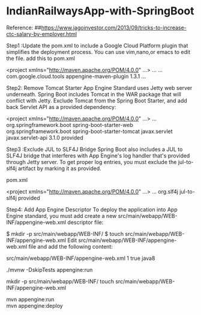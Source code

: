# IndianRailwaysApp-with-SpringBoot

Reference:
##https://www.jagoinvestor.com/2013/09/tricks-to-increase-ctc-salary-by-employer.html

Step1 :Update the pom.xml to include a Google Cloud Platform plugin that simplifies the deployment process. You can use vim,nano,or emacs to edit the file.
add this to pom.xml

<?xml version="1.0" encoding="UTF-8"?>
<project xmlns="http://maven.apache.org/POM/4.0.0" ...>
  ...
  <build>
    <plugins>
      ...
      <plugin>
        <groupId>com.google.cloud.tools</groupId>
        <artifactId>appengine-maven-plugin</artifactId>
        <version>1.3.1</version>
      </plugin>
      ...
    </plugins>
  </build>
</project>

Step2: Remove Tomcat Starter
App Engine Standard uses Jetty web server underneath. Spring Boot includes Tomcat in the WAR package that will conflict with Jetty. Exclude Tomcat from the Spring Boot Starter, and add back Servlet API as a provided dependency:

<?xml version="1.0" encoding="UTF-8"?>
<project xmlns="http://maven.apache.org/POM/4.0.0" ...>
  ...
  <dependencies>
    <dependency>
      <groupId>org.springframework.boot</groupId>
      <artifactId>spring-boot-starter-web</artifactId>
      <exclusions>
        <exclusion>
          <groupId>org.springframework.boot</groupId>
          <artifactId>spring-boot-starter-tomcat</artifactId>
        </exclusion>
      </exclusions>
    </dependency>
    <dependency>
      <groupId>javax.servlet</groupId>
      <artifactId>javax.servlet-api</artifactId>
      <version>3.1.0</version>
      <scope>provided</scope>
    </dependency>
  </dependencies>
</project>

Step3 :Exclude JUL to SLF4J Bridge
Spring Boot also includes a JUL to SLF4J bridge that interferes with App Engine's log handler that's provided through Jetty server. To get proper log entries, you must exclude the jul-to-slf4j artifact by marking it as provided.

pom.xml
<?xml version="1.0" encoding="UTF-8"?>
<project xmlns="http://maven.apache.org/POM/4.0.0" ...>
  ...
  <dependencies>
    <dependency>
      <groupId>org.slf4j</groupId>
      <artifactId>jul-to-slf4j</artifactId>
      <scope>provided</scope>
    </dependency>
  </dependencies>
</project>

Step4: Add App Engine Descriptor
To deploy the application into App Engine standard, you must add create a new src/main/webapp/WEB-INF/appengine-web.xml descriptor file:

$ mkdir -p src/main/webapp/WEB-INF/
$ touch src/main/webapp/WEB-INF/appengine-web.xml
Edit src/main/webapp/WEB-INF/appengine-web.xml file and add the following content:

src/main/webapp/WEB-INF/appengine-web.xml
<appengine-web-app xmlns="http://appengine.google.com/ns/1.0">
  <version>1</version>
  <threadsafe>true</threadsafe>
  <runtime>java8</runtime>
</appengine-web-app>


./mvnw -DskipTests appengine:run



mkdir -p src/main/webapp/WEB-INF/
touch src/main/webapp/WEB-INF/appengine-web.xml

mvn appengine:run  
mvn appengine:deploy
